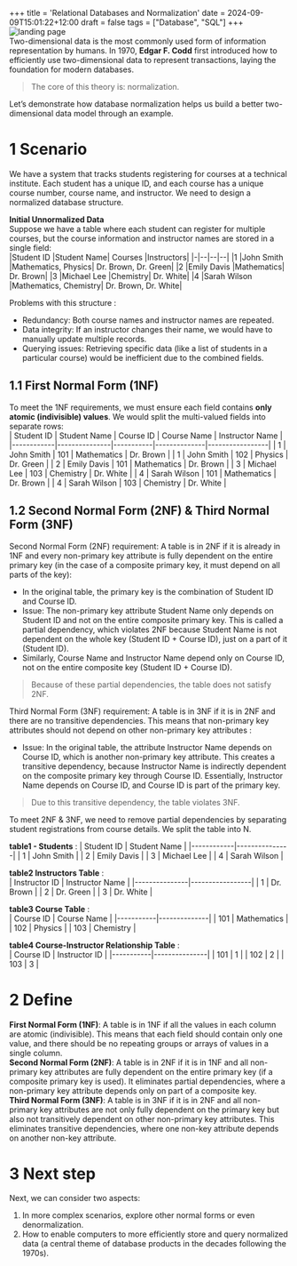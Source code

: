 +++
title = 'Relational Databases and Normalization'
date = 2024-09-09T15:01:22+12:00
draft = false
tags = ["Database", "SQL"]
+++
![landing page](/images/2024-09/edgar-f-codd.png)  
Two-dimensional data is the most commonly used form of information representation by humans. In 1970, **Edgar F. Codd** first introduced how to efficiently use two-dimensional data to represent transactions, laying the foundation for modern databases.  
> The core of this theory is: normalization.  

Let’s demonstrate how database normalization helps us build a better two-dimensional data model through an example.  

# 1 Scenario  
We have a system that tracks students registering for courses at a technical institute. Each student has a unique ID, and each course has a unique course number, course name, and instructor. We need to design a normalized database structure.  

**Initial Unnormalized Data**  
Suppose we have a table where each student can register for multiple courses, but the course information and instructor names are stored in a single field:  
|Student ID	|Student Name|	Courses	|Instructors|
|-|--|--|--|
|1	|John Smith	 |Mathematics, Physics|	Dr. Brown, Dr. Green|
|2	|Emily Davis	|Mathematics|	Dr. Brown|
|3	|Michael Lee	|Chemistry|	Dr. White|
|4	|Sarah Wilson	|Mathematics, Chemistry|	Dr. Brown, Dr. White|

Problems with this structure :  
* Redundancy: Both course names and instructor names are repeated.
* Data integrity: If an instructor changes their name, we would have to manually update multiple records.
* Querying issues: Retrieving specific data (like a list of students in a particular course) would be inefficient due to the combined fields.  

## 1.1 First Normal Form (1NF)
To meet the 1NF requirements, we must ensure each field contains **only atomic (indivisible) values**. We would split the multi-valued fields into separate rows:  
| Student ID | Student Name  | Course ID | Course Name  | Instructor Name |
|------------|---------------|-----------|--------------|-----------------|
| 1          | John Smith    | 101       | Mathematics  | Dr. Brown       |
| 1          | John Smith    | 102       | Physics      | Dr. Green       |
| 2          | Emily Davis   | 101       | Mathematics  | Dr. Brown       |
| 3          | Michael Lee   | 103       | Chemistry    | Dr. White       |
| 4          | Sarah Wilson  | 101       | Mathematics  | Dr. Brown       |
| 4          | Sarah Wilson  | 103       | Chemistry    | Dr. White       |

  
## 1.2 Second Normal Form (2NF) & Third Normal Form (3NF)   

Second Normal Form (2NF) requirement: A table is in 2NF if it is already in 1NF and every non-primary key attribute is fully dependent on the entire primary key (in the case of a composite primary key, it must depend on all parts of the key):  
* In the original table, the primary key is the combination of Student ID and Course ID.
* Issue: The non-primary key attribute Student Name only depends on Student ID and not on the entire composite primary key. This is called a partial dependency, which violates 2NF because Student Name is not dependent on the whole key (Student ID + Course ID), just on a part of it (Student ID). 
* Similarly, Course Name and Instructor Name depend only on Course ID, not on the entire composite key (Student ID + Course ID).    

> Because of these partial dependencies, the table does not satisfy 2NF.

Third Normal Form (3NF) requirement: A table is in 3NF if it is in 2NF and there are no transitive dependencies. This means that non-primary key attributes should not depend on other non-primary key attributes :  
* Issue: In the original table, the attribute Instructor Name depends on Course ID, which is another non-primary key attribute. This creates a transitive dependency, because Instructor Name is indirectly dependent on the composite primary key through Course ID. Essentially, Instructor Name depends on Course ID, and Course ID is part of the primary key.  

> Due to this transitive dependency, the table violates 3NF.

To meet 2NF & 3NF, we need to remove partial dependencies by separating student registrations from course details. We split the table into N.   

**table1 - Students** : 
| Student ID | Student Name  |
|------------|---------------|
| 1          | John Smith    |
| 2          | Emily Davis   |
| 3          | Michael Lee   |
| 4          | Sarah Wilson  |


 **table2 Instructors Table** :  
| Instructor ID | Instructor Name |
|---------------|-----------------|
| 1             | Dr. Brown       |
| 2             | Dr. Green       |
| 3             | Dr. White       |

**table3 Course Table** :  
| Course ID | Course Name  |
|-----------|--------------|
| 101       | Mathematics  |
| 102       | Physics      |
| 103       | Chemistry    |


**table4 Course-Instructor Relationship Table** :  
| Course ID | Instructor ID |
|-----------|---------------|
| 101       | 1             |
| 102       | 2             |
| 103       | 3             |

  
# 2 Define
**First Normal Form (1NF)**: A table is in 1NF if all the values in each column are atomic (indivisible). This means that each field should contain only one value, and there should be no repeating groups or arrays of values in a single column.  
**Second Normal Form (2NF)**: A table is in 2NF if it is in 1NF and all non-primary key attributes are fully dependent on the entire primary key (if a composite primary key is used). It eliminates partial dependencies, where a non-primary key attribute depends only on part of a composite key.  
**Third Normal Form (3NF)**: A table is in 3NF if it is in 2NF and all non-primary key attributes are not only fully dependent on the primary key but also not transitively dependent on other non-primary key attributes. This eliminates transitive dependencies, where one non-key attribute depends on another non-key attribute.  
  
# 3 Next step
Next, we can consider two aspects: 
1. In more complex scenarios, explore other normal forms or even denormalization.  
2. How to enable computers to more efficiently store and query normalized data (a central theme of database products in the decades following the 1970s).  










